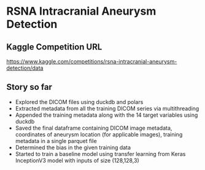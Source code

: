 # RSNA Intracranial Aneurysm Detection
## Kaggle Competition URL
https://www.kaggle.com/competitions/rsna-intracranial-aneurysm-detection/data
## Story so far
* Explored the DICOM files using duckdb and polars
* Extracted metadata from all the training DICOM series via multithreading
* Appended the training metadata along with the 14 target variables using duckdb
* Saved the final dataframe containing DICOM image metadata, coordinates of aneurysm location (for applicable images), training metadata in a single parquet file
* Determined the bias in the given training data
* Started to train a baseline model using transfer learning from Keras InceptionV3 model with inputs of size (128,128,3)
